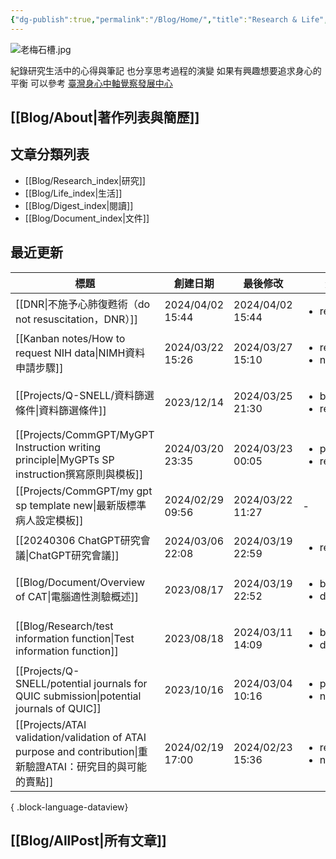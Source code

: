 ```yaml
---
{"dg-publish":true,"permalink":"/Blog/Home/","title":"Research & Life","tags":["blog","gardenEntry"],"created":"2023-02-16T00:00:00.000Z","updated":"2024-02-06T23:10"}
---
```



![老梅石槽.jpg](/img/user/Blog/images/%E8%80%81%E6%A2%85%E7%9F%B3%E6%A7%BD.jpg)

紀錄研究生活中的心得與筆記
也分享思考過程的演變
如果有興趣想要追求身心的平衡
可以參考 [臺灣身心中軸覺察發展中心](https://bmaa.tw)

## [[Blog/About\|著作列表與簡歷]]

## 文章分類列表

- [[Blog/Research_index\|研究]]
- [[Blog/Life_index\|生活]]
- [[Blog/Digest_index\|閱讀]]
- [[Blog/Document_index\|文件]]

## 最近更新


<div class="transclusion internal-embed is-loaded"><div class="markdown-embed">





| 標題                                                                                               | 創建日期              | 最後修改              | 類別                                         |
| ------------------------------------------------------------------------------------------------ | ----------------- | ----------------- | ------------------------------------------ |
| [[DNR\|不施予心肺復甦術（do not resuscitation，DNR）]]                                                   | 2024/04/02  15:44 | 2024/04/02  15:44 | <ul><li>research</li></ul>                 |
| [[Kanban notes/How to request NIH data\|NIMH資料申請步驟]]                                          | 2024/03/22  15:26 | 2024/03/27  15:10 | <ul><li>research</li><li>note</li></ul>    |
| [[Projects/Q-SNELL/資料篩選條件\|資料篩選條件]]                                                           | 2023/12/14        | 2024/03/25  21:30 | <ul><li>blog</li><li>research</li></ul>    |
| [[Projects/CommGPT/MyGPT Instruction writing principle\|MyGPTs SP instruction撰寫原則與模板]]        | 2024/03/20  23:35 | 2024/03/23  00:05 | <ul><li>project</li><li>research</li></ul> |
| [[Projects/CommGPT/my gpt sp template new\|最新版標準病人設定模板]]                                      | 2024/02/29  09:56 | 2024/03/22  11:27 | \-                                         |
| [[20240306 ChatGPT研究會議\|ChatGPT研究會議]]                                                         | 2024/03/06  22:08 | 2024/03/19  22:59 | <ul><li>research</li></ul>                 |
| [[Blog/Document/Overview of CAT\|電腦適性測驗概述]]                                                   | 2023/08/17        | 2024/03/19  22:52 | <ul><li>blog</li><li>document</li></ul>    |
| [[Blog/Research/test information function\|Test information function]]                        | 2023/08/18        | 2024/03/11  14:09 | <ul><li>blog</li><li>document</li></ul>    |
| [[Projects/Q-SNELL/potential journals for QUIC submission\|potential journals of QUIC]]       | 2023/10/16        | 2024/03/04  10:16 | <ul><li>project</li><li>note</li></ul>     |
| [[Projects/ATAI validation/validation of ATAI purpose and contribution\|重新驗證ATAI：研究目的與可能的賣點]] | 2024/02/19  17:00 | 2024/02/23  15:36 | <ul><li>research</li><li>note</li></ul>    |

{ .block-language-dataview}

</div></div>


## [[Blog/AllPost\|所有文章]]
